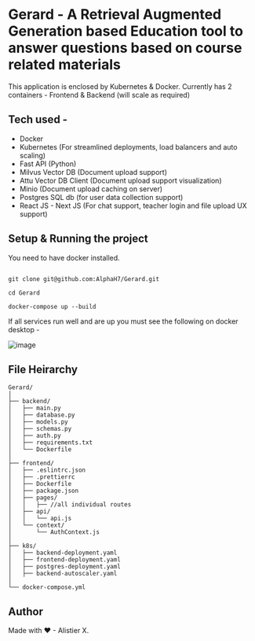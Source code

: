 # Gerard - A Retrieval Augmented Generation based Education tool to answer questions based on course related materials

This application is enclosed by Kubernetes & Docker. Currently has 2 containers - Frontend & Backend (will scale as required)

## Tech used - 

- Docker 
- Kubernetes (For streamlined deployments, load balancers and auto scaling)
- Fast API (Python)
- Milvus Vector DB (Document upload support)
- Attu Vector DB Client (Document upload support visualization)
- Minio (Document upload caching on server)
- Postgres SQL db (for user data collection support)
- React JS - Next JS (For chat support, teacher login and file upload UX support)

## Setup & Running the project

You need to have docker installed. 

```

git clone git@github.com:AlphaH7/Gerard.git

cd Gerard

docker-compose up --build

```
If all services run well and are up you must see the following on docker desktop - 

![image](https://github.com/AlphaH7/Gerard/assets/22297072/d5d49b78-73b2-4b47-894e-fba60ccac647)


## File Heirarchy

```
Gerard/
│
├── backend/
│   ├── main.py
│   ├── database.py
│   ├── models.py
│   ├── schemas.py
│   ├── auth.py
│   ├── requirements.txt
│   └── Dockerfile
│
├── frontend/
│   ├── .eslintrc.json
│   ├── .prettierrc
│   ├── Dockerfile
│   ├── package.json
│   ├── pages/
│   │   ├── //all individual routes
│   ├── api/
│   │   └── api.js
│   └── context/
│       └── AuthContext.js
│
├── k8s/
│   ├── backend-deployment.yaml
│   ├── frontend-deployment.yaml
│   ├── postgres-deployment.yaml
│   ├── backend-autoscaler.yaml
│
└── docker-compose.yml
```
  
## Author

Made with ♥ - Alistier X.
